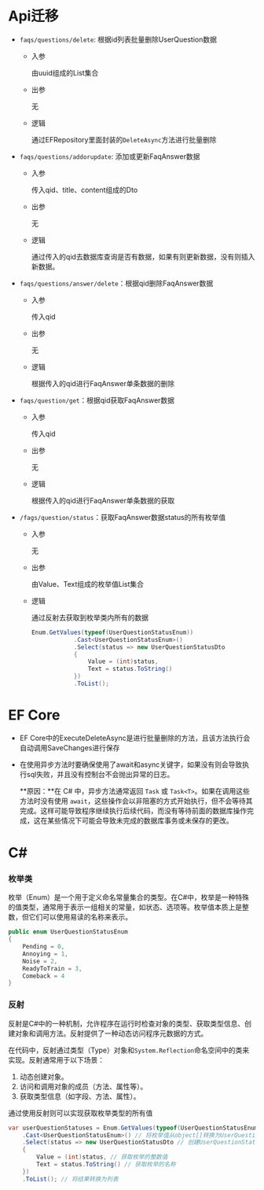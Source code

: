 # Api迁移

- `faqs/questions/delete`: 根据id列表批量删除UserQuestion数据

  - 入参

    由uuid组成的List集合

  - 出参

    无

  - 逻辑

    通过EFRepository里面封装的`DeleteAsync`方法进行批量删除

  

- `faqs/questions/addorupdate`: 添加或更新FaqAnswer数据

  - 入参

    传入qid、title、content组成的Dto

  - 出参

    无

  - 逻辑

    通过传入的qid去数据库查询是否有数据，如果有则更新数据，没有则插入新数据。
    
    

- `faqs/questions/answer/delete`：根据qid删除FaqAnswer数据

  - 入参

    传入qid

  - 出参

    无

  - 逻辑

    根据传入的qid进行FaqAnswer单条数据的删除
    
    

- `faqs/question/get`：根据qid获取FaqAnswer数据

  - 入参

    传入qid

  - 出参

    无

  - 逻辑

    根据传入的qid进行FaqAnswer单条数据的获取

    

    

- `/fags/question/status`：获取FaqAnswer数据status的所有枚举值

  - 入参
  
    无
  - 出参
  
    由Value、Text组成的枚举值List集合
  
  - 逻辑
  
    通过反射去获取到枚举类内所有的数据
  
    ```c#
    Enum.GetValues(typeof(UserQuestionStatusEnum))
                .Cast<UserQuestionStatusEnum>()
                .Select(status => new UserQuestionStatusDto
                {
                    Value = (int)status,
                    Text = status.ToString()
                })
                .ToList();
    ```
  
    

# EF Core

- EF Core中的ExecuteDeleteAsync是进行批量删除的方法，且该方法执行会自动调用SaveChanges进行保存

- 在使用异步方法时要确保使用了await和async关键字，如果没有则会导致执行sql失败，并且没有控制台不会抛出异常的日志。

  **原因：**在 C# 中，异步方法通常返回 `Task` 或 `Task<T>`。如果在调用这些方法时没有使用 `await`，这些操作会以非阻塞的方式开始执行，但不会等待其完成。这样可能导致程序继续执行后续代码，而没有等待前面的数据库操作完成，这在某些情况下可能会导致未完成的数据库事务或未保存的更改。



# C#

### 枚举类

枚举（Enum）是一个用于定义命名常量集合的类型。在C#中，枚举是一种特殊的值类型，通常用于表示一组相关的常量，如状态、选项等。枚举值本质上是整数，但它们可以使用易读的名称来表示。

```csharp
public enum UserQuestionStatusEnum
{
    Pending = 0,
    Annoying = 1,
    Noise = 2,
    ReadyToTrain = 3,
    Comeback = 4
}
```



### 反射

反射是C#中的一种机制，允许程序在运行时检查对象的类型、获取类型信息、创建对象和调用方法。反射提供了一种动态访问程序元数据的方式。

在代码中，反射通过类型（Type）对象和`System.Reflection`命名空间中的类来实现。反射通常用于以下场景：

1. 动态创建对象。
2. 访问和调用对象的成员（方法、属性等）。
3. 获取类型信息（如字段、方法、属性）。

通过使用反射则可以实现获取枚举类型的所有值

```csharp
var userQuestionStatuses = Enum.GetValues(typeof(UserQuestionStatusEnum)) // 使用反射获取枚举的所有值
    .Cast<UserQuestionStatusEnum>() // 将枚举值从object[]转换为UserQuestionStatusEnum类型
    .Select(status => new UserQuestionStatusDto // 创建UserQuestionStatusDto对象
    {
        Value = (int)status, // 获取枚举的整数值
        Text = status.ToString() // 获取枚举的名称
    })
    .ToList(); // 将结果转换为列表
```
